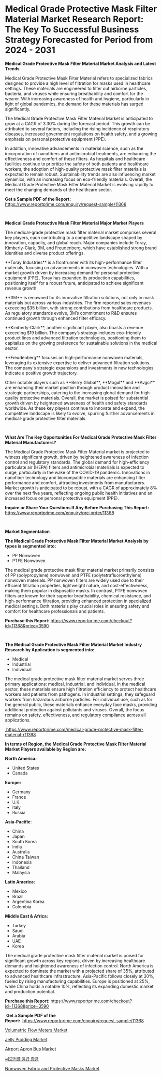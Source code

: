 <p><h1>Medical Grade Protective Mask Filter Material Market Research Report: The Key To Successful Business Strategy Forecasted for Period from 2024 - 2031</h1></p><p><strong>Medical Grade Protective Mask Filter Material Market Analysis and Latest Trends</strong></p>
<p><p>Medical Grade Protective Mask Filter Material refers to specialized fabrics designed to provide a high level of filtration for masks used in healthcare settings. These materials are engineered to filter out airborne particles, bacteria, and viruses while ensuring breathability and comfort for the wearer. With increasing awareness of health and hygiene, particularly in light of global pandemics, the demand for these materials has surged significantly.</p><p>The Medical Grade Protective Mask Filter Material Market is anticipated to grow at a CAGR of 3.30% during the forecast period. This growth can be attributed to several factors, including the rising incidence of respiratory diseases, increased government regulations on health safety, and a growing emphasis on personal protective equipment (PPE). </p><p>In addition, innovative advancements in material science, such as the incorporation of nanofibers and antimicrobial treatments, are enhancing the effectiveness and comfort of these filters. As hospitals and healthcare facilities continue to prioritize the safety of both patients and healthcare workers, the adoption of high-quality protective mask filter materials is expected to remain robust. Sustainability trends are also influencing market dynamics, with an increasing focus on eco-friendly materials. Overall, the Medical Grade Protective Mask Filter Material Market is evolving rapidly to meet the changing demands of the healthcare sector.</p></p>
<p><strong>Get a Sample PDF of the Report:&nbsp;</strong> <a href="https://www.reportprime.com/enquiry/request-sample/11368">https://www.reportprime.com/enquiry/request-sample/11368</a></p>
<p>&nbsp;</p>
<p><strong>Medical Grade Protective Mask Filter Material Major Market Players</strong></p>
<p><p>The medical-grade protective mask filter material market comprises several key players, each contributing to a competitive landscape shaped by innovation, capacity, and global reach. Major companies include Toray, Kimberly-Clark, 3M, and Freudenberg, which have established strong brand identities and diverse product offerings.</p><p>**Toray Industries** is a frontrunner with its high-performance filter materials, focusing on advancements in nonwoven technologies. With a market growth driven by increasing demand for personal protective equipment (PPE), Toray has expanded its production capabilities, positioning itself for a robust future, anticipated to achieve significant revenue growth.</p><p>**3M** is renowned for its innovative filtration solutions, not only in mask materials but across various industries. The firm reported sales revenues exceeding $35 billion, with strong contributions from healthcare products. As regulatory standards evolve, 3M’s commitment to R&D ensures continued growth through enhanced filter efficacy.</p><p>**Kimberly-Clark**, another significant player, also boasts a revenue exceeding $19 billion. The company’s strategy includes eco-friendly product lines and advanced filtration technologies, positioning them to capitalize on the growing preference for sustainable solutions in the medical sector.</p><p>**Freudenberg** focuses on high-performance nonwoven materials, leveraging its extensive expertise to deliver advanced filtration solutions. The company's strategic expansions and investments in new technologies indicate a positive growth trajectory.</p><p>Other notable players such as **Berry Global**, **Mogul** and **Avgol** are enhancing their market position through product innovation and strategic partnerships, catering to the increasing global demand for high-quality protective materials. Overall, the market is poised for substantial growth driven by heightened awareness of health and safety standards worldwide. As these key players continue to innovate and expand, the competitive landscape is likely to evolve, spurring further advancements in medical-grade protective filter materials.</p></p>
<p>&nbsp;</p>
<p><strong>What Are The Key Opportunities For Medical Grade Protective Mask Filter Material Manufacturers?</strong></p>
<p><p>The Medical Grade Protective Mask Filter Material market is projected to witness significant growth, driven by heightened awareness of infection control and regulatory standards. The global demand for high-efficiency particulate air (HEPA) filters and antimicrobial materials is expected to surge, particularly in the wake of the COVID-19 pandemic. Innovations in nanofiber technology and biocompatible materials are enhancing filter performance and comfort, attracting investments from manufacturers. Market growth is anticipated to be robust, with a CAGR of approximately 8% over the next five years, reflecting ongoing public health initiatives and an increased focus on personal protective equipment (PPE).</p></p>
<p><strong>Inquire or Share Your Questions If Any Before Purchasing This Report:</strong> <a href="https://www.reportprime.com/enquiry/pre-order/11368">https://www.reportprime.com/enquiry/pre-order/11368</a></p>
<p>&nbsp;</p>
<p><strong>Market Segmentation</strong></p>
<p><strong>The Medical Grade Protective Mask Filter Material Market Analysis by types is segmented into:</strong></p>
<p><ul><li>PP Nonwoven</li><li>PTFE Nonwoven</li></ul></p>
<p><p>The medical grade protective mask filter material market primarily consists of PP (polypropylene) nonwoven and PTFE (polytetrafluoroethylene) nonwoven materials. PP nonwoven filters are widely used due to their efficient filtration properties, lightweight nature, and cost-effectiveness, making them popular in disposable masks. In contrast, PTFE nonwoven filters are known for their superior breathability, chemical resistance, and high-performance filtration, providing enhanced protection in specialized medical settings. Both materials play crucial roles in ensuring safety and comfort for healthcare professionals and patients.</p></p>
<p><strong>Purchase this Report:&nbsp;</strong><a href="https://www.reportprime.com/checkout?id=11368&price=3590">https://www.reportprime.com/checkout?id=11368&price=3590</a></p>
<p>&nbsp;</p>
<p><strong>The Medical Grade Protective Mask Filter Material Market Industry Research by Application is segmented into:</strong></p>
<p><ul><li>Medical</li><li>Industrial</li><li>Individual</li></ul></p>
<p><p>The medical grade protective mask filter material market serves three primary applications: medical, industrial, and individual. In the medical sector, these materials ensure high filtration efficiency to protect healthcare workers and patients from pathogens. In industrial settings, they safeguard workers from hazardous airborne particles. For individual use, such as for the general public, these materials enhance everyday face masks, providing additional protection against pollutants and viruses. Overall, the focus remains on safety, effectiveness, and regulatory compliance across all applications.</p></p>
<p><a href="https://www.reportprime.com/medical-grade-protective-mask-filter-material-r11368">&nbsp;https://www.reportprime.com/medical-grade-protective-mask-filter-material-r11368</a></p>
<p><strong>In terms of Region, the Medical Grade Protective Mask Filter Material Market Players available by Region are:</strong></p>
<p>
    <p> <strong> North America: </strong>
        <ul>
            <li>United States</li>
            <li>Canada</li>
        </ul>
        </p> 
    <p> <strong> Europe: </strong>
        <ul>
            <li>Germany</li>
            <li>France</li>
            <li>U.K.</li>
            <li>Italy</li>
            <li>Russia</li>
        </ul>
        </p> 
    <p> <strong> Asia-Pacific: </strong>
        <ul>
            <li>China</li>
            <li>Japan</li>
            <li>South Korea</li>
            <li>India</li>
            <li>Australia</li>
            <li>China Taiwan</li>
            <li>Indonesia</li>
            <li>Thailand</li>
            <li>Malaysia</li>
        </ul>
        </p> 
    <p> <strong> Latin America: </strong>
        <ul>
            <li>Mexico</li>
            <li>Brazil</li>
            <li>Argentina Korea</li>
            <li>Colombia</li>
        </ul>
        </p> 
    <p> <strong> Middle East & Africa: </strong>
        <ul>
            <li>Turkey</li>
            <li>Saudi</li>
            <li>Arabia</li>
            <li>UAE</li>
            <li>Korea</li>
        </ul>
    </p>
    </p>
<p><p>The medical grade protective mask filter material market is poised for significant growth across key regions, driven by increasing healthcare demands and heightened awareness of infection control. North America is expected to dominate the market with a projected share of 35%, attributed to advanced healthcare infrastructure. Asia-Pacific follows closely at 30%, fueled by rising manufacturing capabilities. Europe is positioned at 25%, while China holds a notable 10%, reflecting its expanding domestic market and production potential.</p></p>
<p><strong>Purchase this Report: </strong><a href="https://www.reportprime.com/checkout?id=11368&price=3590">https://www.reportprime.com/checkout?id=11368&price=3590</a></p>
<p>&nbsp;<strong>Get a Sample PDF of the Report:&nbsp;&nbsp;</strong><a href="https://www.reportprime.com/enquiry/request-sample/11368">https://www.reportprime.com/enquiry/request-sample/11368</a></p>
<p><strong></strong></p>
<p><p><a href="https://www.linkedin.com/pulse/volumetric-flow-meters-market-size-share-analysis-growth-t0whe?trackingId=3RzgVBdnR1OTFEhEVsa4Aw%3D%3D">Volumetric Flow Meters Market</a></p><p><a href="https://medium.com/@joann3ajg/the-jelly-pudding-market-prioritizes-cost-control-and-efficiency-enhancement-ef5d074b52f2?postPublishedType=initial">Jelly Pudding Market</a></p><p><a href="https://issuu.com/reportprime-2/docs/airport-apron-bus-market-size-2030._1067f32dc8a96c">Airport Apron Bus Market</a></p><p><a href="https://medium.com/@ayesakhan333/%EC%84%B8%EA%B3%84-thermocouple-grade-alloys-market-%EC%9D%80-2024%EC%97%90%EC%84%9C-2031%EB%A1%9C-%EC%97%B0%ED%8F%89%EA%B7%A0-%EC%A6%9D%EA%B0%80%EC%9C%A8%EC%9D%84-%EB%B3%B4%EC%9D%BC-%EA%B2%83%EC%9C%BC%EB%A1%9C-%EC%98%88%EC%83%81%EB%90%A9%EB%8B%88%EB%8B%A4-7812fd373436">써모커플 등급 합금</a></p><p><a href="https://github.com/juniordelafrance/Market-Research-Report-List-5/blob/main/nonwoven-fabric-and-protective-masks-market.md">Nonwoven Fabric and Protective Masks Market</a></p></p>